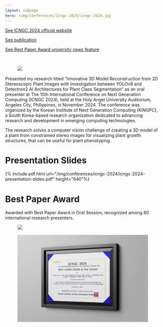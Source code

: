 ```yaml
---
layout: subpage
hero: /img/conferences/icngc-2024/icngc-2024.jpg
---
```


<title>The 10th International Conference of Next Generation Computing</title>

<a href="http://www.icngc.org" class="arrow-link">See ICNGC 2024 official website</a>

<a href="https://www.earticle.net/Article/A468830" class="arrow-link">See publication</a>

<a href="https://usc.edu.ph/computer-engineering-students-win-best-ai-for-agriculture-paper-award" class="arrow-link">See Best Paper Award university news feature</a>

<br>

<figure>
  <img src="/img/conferences/icngc-2024/icngc-2024-venue.jpg">
</figure>

Presented my research titled “Innovative 3D Model Reconstruction from 2D Stereoscopic Plant Images with Investigation between YOLOv8 and Detectron2 AI Architectures for Plant Class Segmentation” as an oral presenter at The 10th International Conference on Next Generation Computing (ICNGC 2024), held at the Holy Angel University Auditorium, Angeles City, Philippines, in November 2024. The conference was organized by the Korean Institute of Next Generation Computing (KINGPC), a South Korea-based research organization dedicated to advancing research and development in emerging computing technologies.

The research solves a computer vision challenge of creating a 3D model of a plant from constrained stereo images for visualizing plant growth structures, that can be useful for plant phenotyping.

<h1>Presentation Slides</h1>

{% include pdf.html 
   url="/img/conferences/icngc-2024/icngc-2024-presentation-slides.pdf"
   height="640"%}

<h1>Best Paper Award</h1>

Awarded with Best Paper Award in Oral Session, recognized among 80 international research presenters.

<figure>
  <img src="/img/conferences/icngc-2024/icngc-2024-award-1.jpg">
</figure>

<figure>
  <img src="/img/conferences/icngc-2024/icngc-2024-award-2.jpg">
</figure>